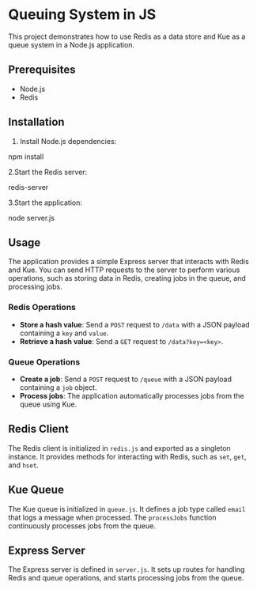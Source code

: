 # Queuing System in JS

This project demonstrates how to use Redis as a data store and Kue as a queue system in a Node.js application.

## Prerequisites

- Node.js
- Redis

## Installation

1. Install Node.js dependencies:

npm install

2.Start the Redis server:

redis-server

3.Start the application:

node server.js

## Usage

The application provides a simple Express server that interacts with Redis and Kue. You can send HTTP requests to the server to perform various operations, such as storing data in Redis, creating jobs in the queue, and processing jobs.

### Redis Operations

- **Store a hash value**: Send a `POST` request to `/data` with a JSON payload containing a `key` and `value`.
- **Retrieve a hash value**: Send a `GET` request to `/data?key=<key>`.

### Queue Operations

- **Create a job**: Send a `POST` request to `/queue` with a JSON payload containing a `job` object.
- **Process jobs**: The application automatically processes jobs from the queue using Kue.

## Redis Client

The Redis client is initialized in `redis.js` and exported as a singleton instance. It provides methods for interacting with Redis, such as `set`, `get`, and `hset`.

## Kue Queue

The Kue queue is initialized in `queue.js`. It defines a job type called `email` that logs a message when processed. The `processJobs` function continuously processes jobs from the queue.

## Express Server

The Express server is defined in `server.js`. It sets up routes for handling Redis and queue operations, and starts processing jobs from the queue.

